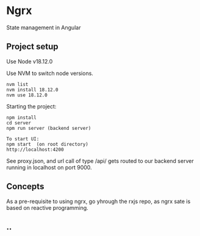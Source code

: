 # Ngrx
State management in Angular

## Project setup
Use Node v18.12.0

Use NVM to switch node versions.
```
nvm list
nvm install 18.12.0
nvm use 18.12.0
```

Starting the project:

```
npm install
cd server  
npm run server (backend server)

To start UI:
npm start  (on root directory)
http://localhost:4200
```

See proxy.json, and url call of type /api/ gets routed to our backend server running in localhost on port 9000.

## Concepts

As a pre-requisite to using ngrx, go yhrough the rxjs repo, as ngrx sate is based on reactive programming.

## ..

